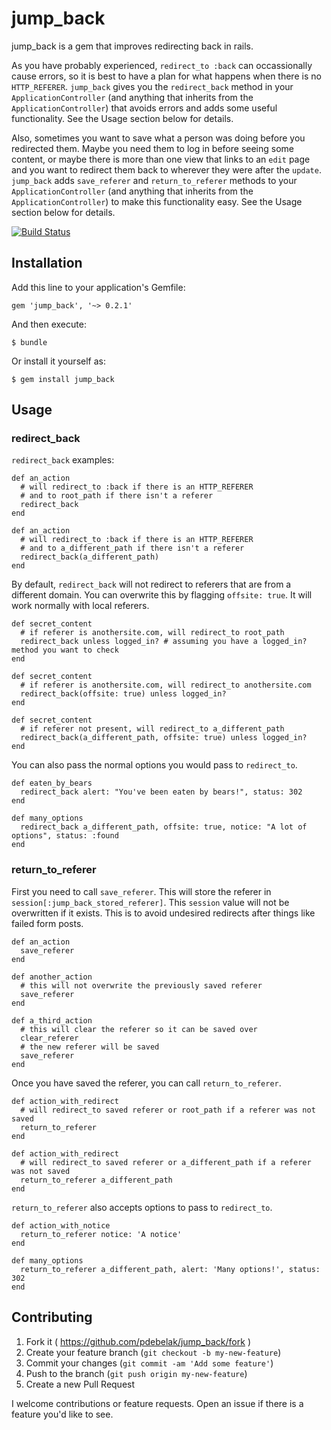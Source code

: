 # jump_back

jump_back is a gem that improves redirecting back in rails.

As you have probably experienced, `redirect_to :back` can occassionally cause errors, so it is best to have a plan for what happens when there is no `HTTP_REFERER`. `jump_back` gives you the `redirect_back` method in your `ApplicationController` (and anything that inherits from the `ApplicationController`) that avoids errors and adds some useful functionality. See the Usage section below for details.

Also, sometimes you want to save what a person was doing before you redirected them. Maybe you need them to log in before seeing some content, or maybe there is more than one view that links to an `edit` page and you want to redirect them back to wherever they were after the `update`. `jump_back` adds `save_referer` and `return_to_referer` methods to your `ApplicationController` (and anything that inherits from the `ApplicationController`) to make this functionality easy. See the Usage section below for details.

[![Build Status](https://travis-ci.org/pdebelak/jump_back.svg?branch=master)](https://travis-ci.org/pdebelak/jump_back)

## Installation

Add this line to your application's Gemfile:

    gem 'jump_back', '~> 0.2.1'

And then execute:

    $ bundle

Or install it yourself as:

    $ gem install jump_back

## Usage

### redirect_back

`redirect_back` examples:

    def an_action
      # will redirect_to :back if there is an HTTP_REFERER
      # and to root_path if there isn't a referer
      redirect_back
    end
    
    def an_action
      # will redirect_to :back if there is an HTTP_REFERER
      # and to a_different_path if there isn't a referer
      redirect_back(a_different_path)
    end
    
By default, `redirect_back` will not redirect to referers that are from a different domain. You can overwrite this by flagging `offsite: true`. It will work normally with local referers.
    
    def secret_content
      # if referer is anothersite.com, will redirect_to root_path
      redirect_back unless logged_in? # assuming you have a logged_in? method you want to check
    end
    
    def secret_content
      # if referer is anothersite.com, will redirect_to anothersite.com
      redirect_back(offsite: true) unless logged_in?
    end
    
    def secret_content
      # if referer not present, will redirect_to a_different_path
      redirect_back(a_different_path, offsite: true) unless logged_in?
    end
    
You can also pass the normal options you would pass to `redirect_to`.

    def eaten_by_bears
      redirect_back alert: "You've been eaten by bears!", status: 302
    end
    
    def many_options
      redirect_back a_different_path, offsite: true, notice: "A lot of options", status: :found
    end
    
### return_to_referer

First you need to call `save_referer`. This will store the referer in `session[:jump_back_stored_referer]`. This `session` value will not be overwritten if it exists. This is to avoid undesired redirects after things like failed form posts.

    def an_action
      save_referer
    end
    
    def another_action
      # this will not overwrite the previously saved referer
      save_referer
    end
    
    def a_third_action
      # this will clear the referer so it can be saved over
      clear_referer
      # the new referer will be saved
      save_referer
    end
      
Once you have saved the referer, you can call `return_to_referer`.

    def action_with_redirect
      # will redirect_to saved referer or root_path if a referer was not saved
      return_to_referer
    end
    
    def action_with_redirect
      # will redirect_to saved referer or a_different_path if a referer was not saved
      return_to_referer a_different_path
    end
    
`return_to_referer` also accepts options to pass to `redirect_to`.

    def action_with_notice
      return_to_referer notice: 'A notice'
    end
    
    def many_options
      return_to_referer a_different_path, alert: 'Many options!', status: 302
    end

## Contributing

1. Fork it ( https://github.com/pdebelak/jump_back/fork )
2. Create your feature branch (`git checkout -b my-new-feature`)
3. Commit your changes (`git commit -am 'Add some feature'`)
4. Push to the branch (`git push origin my-new-feature`)
5. Create a new Pull Request

I welcome contributions or feature requests. Open an issue if there is a feature you'd like to see.